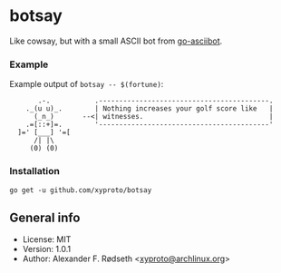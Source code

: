 # botsay

Like cowsay, but with a small ASCII bot from [go-asciibot](https://github.com/mattes/go-asciibot).

### Example

Example output of `botsay -- $(fortune)`:

```
       .-.           .------------------------------------------.
    ._(u u)_.        | Nothing increases your golf score like   |
      (_n_)       --<| witnesses.                               |
    .=[::+]=.        '------------------------------------------'
  ]=' [___] '=[                                                  
      /| |\                                                      
     (0) (0)
```

### Installation

    go get -u github.com/xyproto/botsay

## General info

* License: MIT
* Version: 1.0.1
* Author: Alexander F. Rødseth &lt;xyproto@archlinux.org&gt;
